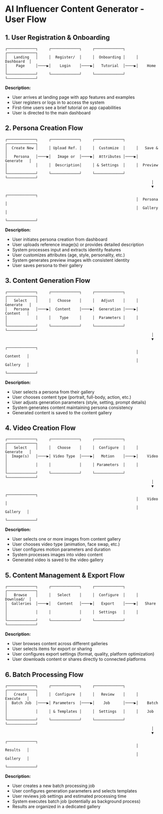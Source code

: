 # AI Influencer Content Generator - User Flow

## 1. User Registration & Onboarding

```
┌─────────────┐     ┌─────────────┐     ┌─────────────┐     ┌─────────────┐
│   Landing   │     │  Register/  │     │  Onboarding │     │  Dashboard  │
│    Page     │────▶│    Login    │────▶│   Tutorial  │────▶│    Home     │
└─────────────┘     └─────────────┘     └─────────────┘     └─────────────┘
```

**Description:**
- User arrives at landing page with app features and examples
- User registers or logs in to access the system
- First-time users see a brief tutorial on app capabilities
- User is directed to the main dashboard

## 2. Persona Creation Flow

```
┌─────────────┐     ┌─────────────┐     ┌─────────────┐     ┌─────────────┐
│  Create New │     │ Upload Ref. │     │  Customize  │     │   Save &    │
│   Persona   │────▶│   Image or  │────▶│  Attributes │────▶│  Generate   │
│             │     │  Description│     │ & Settings  │     │  Preview    │
└─────────────┘     └─────────────┘     └─────────────┘     └─────────────┘
                                                                   │
                                                                   ▼
                                                            ┌─────────────┐
                                                            │  Persona    │
                                                            │  Gallery    │
                                                            └─────────────┘
```

**Description:**
- User initiates persona creation from dashboard
- User uploads reference image(s) or provides detailed description
- System processes input and extracts identity features
- User customizes attributes (age, style, personality, etc.)
- System generates preview images with consistent identity
- User saves persona to their gallery

## 3. Content Generation Flow

```
┌─────────────┐     ┌─────────────┐     ┌─────────────┐     ┌─────────────┐
│   Select    │     │   Choose    │     │   Adjust    │     │  Generate   │
│   Persona   │────▶│  Content    │────▶│  Generation │────▶│   Content   │
│             │     │    Type     │     │  Parameters │     │             │
└─────────────┘     └─────────────┘     └─────────────┘     └─────────────┘
                                                                   │
                                                                   ▼
                                                            ┌─────────────┐
                                                            │   Content   │
                                                            │   Gallery   │
                                                            └─────────────┘
```

**Description:**
- User selects a persona from their gallery
- User chooses content type (portrait, full-body, action, etc.)
- User adjusts generation parameters (style, setting, prompt details)
- System generates content maintaining persona consistency
- Generated content is saved to the content gallery

## 4. Video Creation Flow

```
┌─────────────┐     ┌─────────────┐     ┌─────────────┐     ┌─────────────┐
│   Select    │     │   Choose    │     │  Configure  │     │  Generate   │
│  Image(s)   │────▶│ Video Type  │────▶│   Motion    │────▶│    Video    │
│             │     │             │     │ Parameters  │     │             │
└─────────────┘     └─────────────┘     └─────────────┘     └─────────────┘
                                                                   │
                                                                   ▼
                                                            ┌─────────────┐
                                                            │    Video    │
                                                            │   Gallery   │
                                                            └─────────────┘
```

**Description:**
- User selects one or more images from content gallery
- User chooses video type (animation, face swap, etc.)
- User configures motion parameters and duration
- System processes images into video content
- Generated video is saved to the video gallery

## 5. Content Management & Export Flow

```
┌─────────────┐     ┌─────────────┐     ┌─────────────┐     ┌─────────────┐
│   Browse    │     │   Select    │     │  Configure  │     │  Download/  │
│  Galleries  │────▶│   Content   │────▶│   Export    │────▶│   Share     │
│             │     │             │     │  Settings   │     │             │
└─────────────┘     └─────────────┘     └─────────────┘     └─────────────┘
```

**Description:**
- User browses content across different galleries
- User selects items for export or sharing
- User configures export settings (format, quality, platform optimization)
- User downloads content or shares directly to connected platforms

## 6. Batch Processing Flow

```
┌─────────────┐     ┌─────────────┐     ┌─────────────┐     ┌─────────────┐
│   Create    │     │  Configure  │     │   Review    │     │   Execute   │
│  Batch Job  │────▶│ Parameters  │────▶│    Job      │────▶│    Batch    │
│             │     │ & Templates │     │  Settings   │     │    Job      │
└─────────────┘     └─────────────┘     └─────────────┘     └─────────────┘
                                                                   │
                                                                   ▼
                                                            ┌─────────────┐
                                                            │   Results   │
                                                            │   Gallery   │
                                                            └─────────────┘
```

**Description:**
- User creates a new batch processing job
- User configures generation parameters and selects templates
- User reviews job settings and estimated processing time
- System executes batch job (potentially as background process)
- Results are organized in a dedicated gallery
